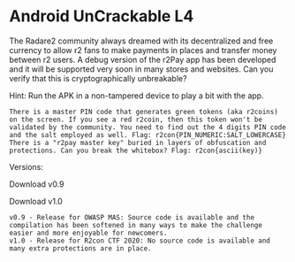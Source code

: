 # Android UnCrackable L4

The Radare2 community always dreamed with its decentralized and free currency to allow r2 fans to make payments in places and transfer money between r2 users. A debug version of the r2Pay app has been developed and it will be supported very soon in many stores and websites. Can you verify that this is cryptographically unbreakable?

Hint: Run the APK in a non-tampered device to play a bit with the app.

    There is a master PIN code that generates green tokens (aka r2coins) on the screen. If you see a red r2coin, then this token won't be validated by the community. You need to find out the 4 digits PIN code and the salt employed as well. Flag: r2con{PIN_NUMERIC:SALT_LOWERCASE}
    There is a "r2pay master key" buried in layers of obfuscation and protections. Can you break the whitebox? Flag: r2con{ascii(key)}

Versions:

Download v0.9

Download v1.0

    v0.9 - Release for OWASP MAS: Source code is available and the compilation has been softened in many ways to make the challenge easier and more enjoyable for newcomers.
    v1.0 - Release for R2con CTF 2020: No source code is available and many extra protections are in place.
